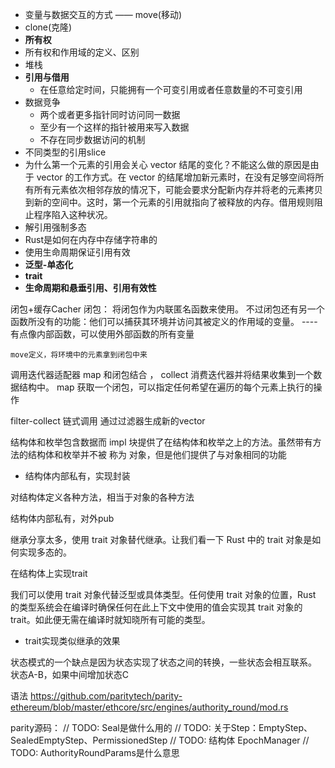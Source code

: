 - 变量与数据交互的方式 —— move(移动)
- clone(克隆)
- **所有权**
- 所有权和作用域的定义、区别
- 堆栈
- **引用与借用**
    - 在任意给定时间，只能拥有一个可变引用或者任意数量的不可变引用
- 数据竞争
    - 两个或者更多指针同时访问同一数据
    - 至少有一个这样的指针被用来写入数据
    - 不存在同步数据访问的机制
- 不同类型的引用slice
- 为什么第一个元素的引用会关心 vector 结尾的变化？不能这么做的原因是由于 vector 的工作方式。在 vector 的结尾增加新元素时，在没有足够空间将所有所有元素依次相邻存放的情况下，可能会要求分配新内存并将老的元素拷贝到新的空间中。这时，第一个元素的引用就指向了被释放的内存。借用规则阻止程序陷入这种状况。
- 解引用强制多态
- Rust是如何在内存中存储字符串的
- 使用生命周期保证引用有效
- **泛型-单态化**
- **trait**
- **生命周期和悬垂引用、引用有效性**

闭包+缓存Cacher
闭包：
    将闭包作为内联匿名函数来使用。
    不过闭包还有另一个函数所没有的功能：他们可以捕获其环境并访问其被定义的作用域的变量。 ----有点像内部函数，可以使用外部函数的所有变量

    move定义，将环境中的元素拿到闭包中来

调用迭代器适配器 map 和闭包结合 ， collect 消费迭代器并将结果收集到一个数据结构中。
 map 获取一个闭包，可以指定任何希望在遍历的每个元素上执行的操作

 filter-collect 链式调用 通过过滤器生成新的vector



 结构体和枚举包含数据而 impl 块提供了在结构体和枚举之上的方法。虽然带有方法的结构体和枚举并不被 称为 对象，但是他们提供了与对象相同的功能

- 结构体内部私有，实现封装

 对结构体定义各种方法，相当于对象的各种方法

 结构体内部私有，对外pub

 继承分享太多，使用 trait 对象替代继承。让我们看一下 Rust 中的 trait 对象是如何实现多态的。

 在结构体上实现trait

 我们可以使用 trait 对象代替泛型或具体类型。任何使用 trait 对象的位置，Rust 的类型系统会在编译时确保任何在此上下文中使用的值会实现其 trait 对象的 trait。如此便无需在编译时就知晓所有可能的类型。

- trait实现类似继承的效果

状态模式的一个缺点是因为状态实现了状态之间的转换，一些状态会相互联系。 状态A-B，如果中间增加状态C  

语法 https://github.com/paritytech/parity-ethereum/blob/master/ethcore/src/engines/authority_round/mod.rs


parity源码：
// TODO: Seal是做什么用的
// TODO: 关于Step：EmptyStep、SealedEmptyStep、PermissionedStep
// TODO: 结构体 EpochManager
// TODO: AuthorityRoundParams是什么意思

